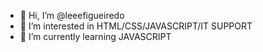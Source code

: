 - 👋 Hi, I’m @leeefigueiredo
- 👀 I’m interested in HTML/CSS/JAVASCRIPT/IT SUPPORT
- 🌱 I’m currently learning JAVASCRIPT
  

<!---
leeefigueiredo/leeefigueiredo is a ✨ special ✨ repository because its `README.md` (this file) appears on your GitHub profile.
You can click the Preview link to take a look at your changes.
--->
